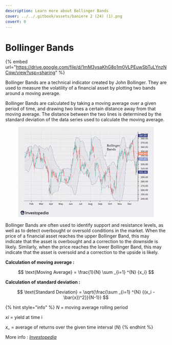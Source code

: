 ```yaml
---
description: Learn more about Bollinger Bands
cover: ../../.gitbook/assets/baniere 2 (24) (1).png
coverY: 0
---
```


# Bollinger Bands

{% embed url="https://drive.google.com/file/d/1mM3ysaKhG8o1m0VLPEuwSbTuLYnzNCqw/view?usp=sharing" %}

Bollinger Bands are a technical indicator created by John Bollinger. They are used to measure the volatility of a financial asset by plotting two bands around a moving average.

Bollinger Bands are calculated by taking a moving average over a given period of time, and drawing two lines a certain distance away from that moving average. The distance between the two lines is determined by the standard deviation of the data series used to calculate the moving average.

<figure><img src="../../.gitbook/assets/dotdash_INV-final-Bollinger-Band-Definition-June-2021-01-518977e3031d405497003f1747a3c250.webp" alt=""><figcaption></figcaption></figure>

Bollinger Bands are often used to identify support and resistance levels, as well as to detect overbought or oversold conditions in the market. When the price of a financial asset reaches the upper Bollinger Band, this may indicate that the asset is overbought and a correction to the downside is likely. Similarly, when the price reaches the lower Bollinger Band, this may indicate that the asset is oversold and a correction to the upside is likely.

**Calculation of moving average :**&#x20;

$$
\text{Moving Average} = \frac{1}{N} \sum _{i=1} ^{N} {x_i}
$$

**Calculation of standard deviation :**

$$
\text{Standard Deviation} = \sqrt{\frac{\sum _{i=1} ^{N} {(x_i - \bar{x})^2}}{N-1}}
$$

{% hint style="info" %}
_N_ = moving average rolling period

_xi_ = yield at time i

_x\__ = average of returns over the given time interval (_N_)
{% endhint %}

More info : [_Investopedia_](https://www.investopedia.com/terms/b/bollingerbands.asp)
